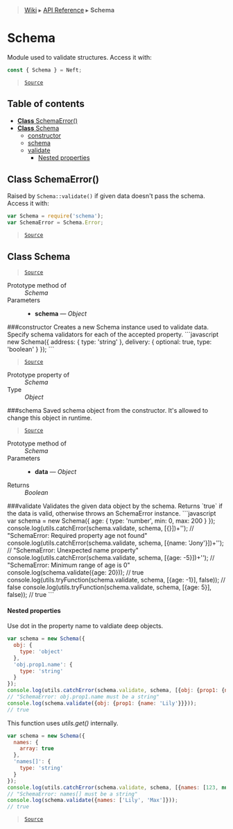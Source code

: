 > [Wiki](Home) ▸ [API Reference](API-Reference) ▸ **Schema**

# Schema

Module used to validate structures.
Access it with:
```javascript
const { Schema } = Neft;
```

> [`Source`](/Neft-io/neft/tree/master/src/schema/index.litcoffee#schema)

## Table of contents
  * [**Class** SchemaError()](#class-schemaerror)
  * [**Class** Schema](#class-schema)
    * [constructor](#constructor)
    * [schema](#schema)
    * [validate](#validate)
      * [Nested properties](#nested-properties)

## **Class** SchemaError()

Raised by `Schema::validate()` if given data doesn't pass the schema.
Access it with:
```javascript
var Schema = require('schema');
var SchemaError = Schema.Error;
```

> [`Source`](/Neft-io/neft/tree/master/src/schema/index.litcoffee#class-schemaerror)

## **Class** Schema

> [`Source`](/Neft-io/neft/tree/master/src/schema/index.litcoffee#class-schema)

<dl><dt>Prototype method of</dt><dd><i>Schema</i></dd><dt>Parameters</dt><dd><ul><li><b>schema</b> — <i>Object</i></li></ul></dd></dl>
###constructor
Creates a new Schema instance used to validate data.
Specify schema validators for each of the accepted property.
```javascript
new Schema({
    address: {
        type: 'string'
    },
    delivery: {
        optional: true,
        type: 'boolean'
    }
});
```

> [`Source`](/Neft-io/neft/tree/master/src/schema/index.litcoffee#schemaconstructorobject-schema)

<dl><dt>Prototype property of</dt><dd><i>Schema</i></dd><dt>Type</dt><dd><i>Object</i></dd></dl>
###schema
Saved schema object from the constructor.
It's allowed to change this object in runtime.

> [`Source`](/Neft-io/neft/tree/master/src/schema/index.litcoffee#object-schemaschema)

<dl><dt>Prototype method of</dt><dd><i>Schema</i></dd><dt>Parameters</dt><dd><ul><li><b>data</b> — <i>Object</i></li></ul></dd><dt>Returns</dt><dd><i>Boolean</i></dd></dl>
###validate
Validates the given data object by the schema.
Returns `true` if the data is valid, otherwise throws an SchemaError instance.
```javascript
var schema = new Schema({
  age: {
    type: 'number',
    min: 0,
    max: 200
  }
});
console.log(utils.catchError(schema.validate, schema, [{}])+'');
// "SchemaError: Required property age not found"
console.log(utils.catchError(schema.validate, schema, [{name: 'Jony'}])+'');
// "SchemaError: Unexpected name property"
console.log(utils.catchError(schema.validate, schema, [{age: -5}])+'');
// "SchemaError: Minimum range of age is 0"
console.log(schema.validate({age: 20}));
// true
console.log(utils.tryFunction(schema.validate, schema, [{age: -1}], false));
// false
console.log(utils.tryFunction(schema.validate, schema, [{age: 5}], false));
// true
```

#### Nested properties

Use dot in the property name to valdiate deep objects.
```javascript
var schema = new Schema({
  obj: {
    type: 'object'
  },
  'obj.prop1.name': {
    type: 'string'
  }
});
console.log(utils.catchError(schema.validate, schema, [{obj: {prop1: {name: 123}}}])+'');
// "SchemaError: obj.prop1.name must be a string"
console.log(schema.validate({obj: {prop1: {name: 'Lily'}}}));
// true
```
This function uses *utils.get()* internally.
```javascript
var schema = new Schema({
  names: {
    array: true
  },
  'names[]': {
    type: 'string'
  }
});
console.log(utils.catchError(schema.validate, schema, [{names: [123, null]}])+'');
// "SchemaError: names[] must be a string"
console.log(schema.validate({names: ['Lily', 'Max']}));
// true
```

> [`Source`](/Neft-io/neft/tree/master/src/schema/index.litcoffee#nested-properties)

